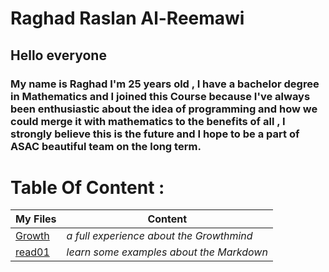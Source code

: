 # **Raghad Raslan Al-Reemawi**

## **Hello everyone**
### **My name is Raghad I'm 25 years old , I have a bachelor degree in Mathematics and I joined this Course because I've always been enthusiastic about the idea of programming and how we could merge it with mathematics to the benefits of all , I strongly believe this is the future and I hope to be a part of ASAC beautiful team on the long term**.

# **Table Of Content** :
**My Files**   |   **Content**
-------------  |   -------------
[Growth](https://raghad497.github.io/reading-notes/Growth)| *a full experience about the Growthmind*
[read01](https://raghad497.github.io/reading-notes/read01)|*learn some examples about the Markdown*